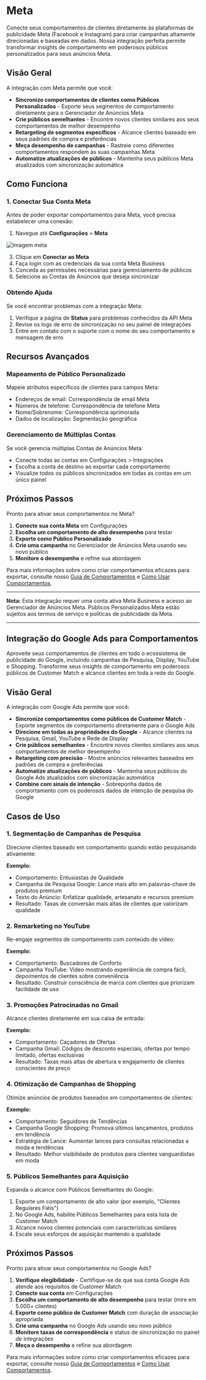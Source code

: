 # Meta

Conecte seus comportamentos de clientes diretamente às plataformas de publicidade Meta (Facebook e Instagram) para criar campanhas altamente direcionadas e baseadas em dados. Nossa integração perfeita permite transformar insights de comportamento em poderosos públicos personalizados para seus anúncios Meta.

## Visão Geral

A integração com Meta permite que você:

- **Sincronize comportamentos de clientes como Públicos Personalizados** - Exporte seus segmentos de comportamento diretamente para o Gerenciador de Anúncios Meta
- **Crie públicos semelhantes** - Encontre novos clientes similares aos seus comportamentos de melhor desempenho
- **Retargeting de segmentos específicos** - Alcance clientes baseado em seus padrões de compra e preferências
- **Meça desempenho de campanhas** - Rastreie como diferentes comportamentos respondem às suas campanhas Meta
- **Automatize atualizações de públicos** - Mantenha seus públicos Meta atualizados com sincronização automática

## Como Funciona

### 1. Conectar Sua Conta Meta

Antes de poder exportar comportamentos para Meta, você precisa estabelecer uma conexão:

1. Navegue até **Configurações** > **Meta**

![Imagem meta](/img/tela1-meta.png)

3. Clique em **Conectar ao Meta**
4. Faça login com as credenciais da sua conta Meta Business
5. Conceda as permissões necessárias para gerenciamento de públicos
6. Selecione as Contas de Anúncios que deseja sincronizar



### Obtendo Ajuda

Se você encontrar problemas com a integração Meta:

1. Verifique a página de **Status** para problemas conhecidos da API Meta
2. Revise os logs de erro de sincronização no seu painel de integrações
3. Entre em contato com o suporte com o nome do seu comportamento e mensagem de erro

## Recursos Avançados

### Mapeamento de Público Personalizado

Mapeie atributos específicos de clientes para campos Meta:

- Endereços de email: Correspondência de email Meta
- Números de telefone: Correspondência de telefone Meta
- Nome/Sobrenome: Correspondência aprimorada
- Dados de localização: Segmentação geográfica

### Gerenciamento de Múltiplas Contas

Se você gerencia múltiplas Contas de Anúncios Meta:

- Conecte todas as contas em Configurações > Integrações
- Escolha a conta de destino ao exportar cada comportamento
- Visualize todos os públicos sincronizados em todas as contas em um único painel

## Próximos Passos

Pronto para ativar seus comportamentos no Meta?

1. **Conecte sua conta Meta** em Configurações
2. **Escolha um comportamento de alto desempenho** para testar
3. **Exporte como Público Personalizado**
4. **Crie uma campanha** no Gerenciador de Anúncios Meta usando seu novo público
5. **Monitore o desempenho** e refine sua abordagem

Para mais informações sobre como criar comportamentos eficazes para exportar, consulte nosso [Guia de Comportamentos](../) e [Como Usar Comportamentos](../how-to-use).

---

**Nota:** Esta integração requer uma conta ativa Meta Business e acesso ao Gerenciador de Anúncios Meta. Públicos Personalizados Meta estão sujeitos aos termos de serviço e políticas de publicidade da Meta.

---

## Integração do Google Ads para Comportamentos

Aproveite seus comportamentos de clientes em todo o ecossistema de publicidade do Google, incluindo campanhas de Pesquisa, Display, YouTube e Shopping. Transforme seus insights de comportamento em poderosos públicos de Customer Match e alcance clientes em toda a rede do Google.

## Visão Geral

A integração com Google Ads permite que você:

- **Sincronize comportamentos como públicos de Customer Match** - Exporte segmentos de comportamento diretamente para o Google Ads
- **Direcione em todas as propriedades do Google** - Alcance clientes na Pesquisa, Gmail, YouTube e Rede de Display
- **Crie públicos semelhantes** - Encontre novos clientes similares aos seus comportamentos de melhor desempenho
- **Retargeting com precisão** - Mostre anúncios relevantes baseados em padrões de compra e preferências
- **Automatize atualizações de públicos** - Mantenha seus públicos do Google Ads atualizados com sincronização automática
- **Combine com sinais de intenção** - Sobreponha dados de comportamento com os poderosos dados de intenção de pesquisa do Google

## Casos de Uso

### 1. Segmentação de Campanhas de Pesquisa

Direcione clientes baseado em comportamento quando estão pesquisando ativamente:

**Exemplo:**
- Comportamento: Entusiastas de Qualidade
- Campanha de Pesquisa Google: Lance mais alto em palavras-chave de produtos premium
- Texto do Anúncio: Enfatizar qualidade, artesanato e recursos premium
- Resultado: Taxas de conversão mais altas de clientes que valorizam qualidade

### 2. Remarketing no YouTube

Re-engaje segmentos de comportamento com conteúdo de vídeo:

**Exemplo:**
- Comportamento: Buscadores de Conforto
- Campanha YouTube: Vídeo mostrando experiência de compra fácil, depoimentos de clientes sobre conveniência
- Resultado: Construir consciência de marca com clientes que priorizam facilidade de uso

### 3. Promoções Patrocinadas no Gmail

Alcance clientes diretamente em sua caixa de entrada:

**Exemplo:**
- Comportamento: Caçadores de Ofertas
- Campanha Gmail: Códigos de desconto especiais, ofertas por tempo limitado, ofertas exclusivas
- Resultado: Taxas mais altas de abertura e engajamento de clientes conscientes de preço

### 4. Otimização de Campanhas de Shopping

Otimize anúncios de produtos baseados em comportamentos de clientes:

**Exemplo:**
- Comportamento: Seguidores de Tendências
- Campanha Google Shopping: Promova últimos lançamentos, produtos em tendência
- Estratégia de Lance: Aumentar lances para consultas relacionadas a moda e tendências
- Resultado: Melhor visibilidade de produtos para clientes vanguardistas em moda

### 5. Públicos Semelhantes para Aquisição

Expanda o alcance com Públicos Semelhantes do Google:

1. Exporte um comportamento de alto valor (por exemplo, "Clientes Regulares Fiéis")
2. No Google Ads, habilite Públicos Semelhantes para esta lista de Customer Match
3. Alcance novos clientes potenciais com características similares
4. Escale seus esforços de aquisição mantendo a qualidade

## Próximos Passos

Pronto para ativar seus comportamentos no Google Ads?

1. **Verifique elegibilidade** - Certifique-se de que sua conta Google Ads atende aos requisitos de Customer Match
2. **Conecte sua conta** em Configurações
3. **Escolha um comportamento de alto desempenho** para testar (mire em 5.000+ clientes)
4. **Exporte como público de Customer Match** com duração de associação apropriada
5. **Crie uma campanha** no Google Ads usando seu novo público
6. **Monitore taxas de correspondência** e status de sincronização no painel de integrações
7. **Meça o desempenho** e refine sua abordagem

Para mais informações sobre como criar comportamentos eficazes para exportar, consulte nosso [Guia de Comportamentos](../) e [Como Usar Comportamentos](../how-to-use).
